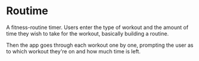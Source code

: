Routime
=======

A fitness-routine timer. Users enter the type of workout and the amount of time they wish to take for the workout, basically building a routine. 

Then the app goes through each workout one by one, prompting the user as to which workout they're on and how much time is left.
